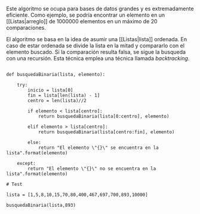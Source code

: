 Este algoritmo se ocupa para bases de datos grandes y es extremadamente eficiente. Como ejemplo, se podría encontrar un elemento en un [[Listas|arreglo]] de 1000000 elementos en un máximo de 20 comparaciones. 

El algoritmo se basa en la idea de asumir una [[Listas|lista]] ordenada. En caso de estar ordenada se divide la lista en la mitad y compararlo con el elemento buscado. Si la comparación resulta falsa, se sigue la busqueda con una recursión. Esta técnica emplea una técnica llamada *backtracking*. 

```jupyter 

def busquedaBinaria(lista, elemento):

	try:
		inicio = lista[0]
		fin = lista[len(lista) - 1]
		centro = len(lista)//2
	
		if elemento < lista[centro]: 
			return busquedaBinaria(lista[0:centro], elemento)
	
		elif elemento > lista[centro]: 
			return busquedaBinaria(lista[centro:fin], elemento)
	
		else: 
			return "El elemento \"{}\" se encuentra en la lista".format(elemento)

	except: 
		return "El elemento \"{}\" no se encuentra en la lista".format(elemento)

# Test 

lista = [1,5,8,10,15,70,80,400,467,697,700,893,10000] 

busquedaBinaria(lista,893)


```

